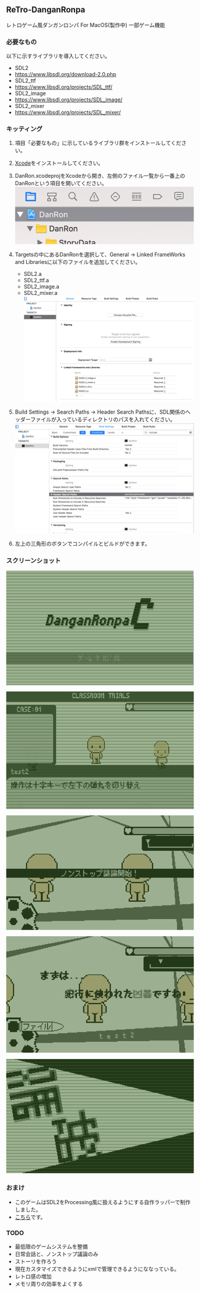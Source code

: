 ## ReTro-DanganRonpa
レトロゲーム風ダンガンロンパ For MacOS(製作中)
一部ゲーム機能

### 必要なもの
以下に示すライブラリを導入してください。
- SDL2
 - https://www.libsdl.org/download-2.0.php
- SDL2_ttf
 - https://www.libsdl.org/projects/SDL_ttf/
- SDL2_image
 - https://www.libsdl.org/projects/SDL_image/
- SDL2_mixer
 - https://www.libsdl.org/projects/SDL_mixer/

### キッティング
1. 項目「必要なもの」に示しているライブラリ群をインストールしてください。
1. [Xcode](https://blog.codecamp.jp/xcode_install )をインストールしてください。
1. DanRon.xcodeprojをXcodeから開き、左側のファイル一覧から一番上のDanRonという項目を開いてください。
   ![1](md.photos/1.png "1")

1. Targetsの中にあるDanRonを選択して、General -> Linked FrameWorks and Librariesに以下のファイルを追加してください。
    - SDL2.a
    - SDL2_ttf.a
    - SDL2_image.a
    - SDL2_mixer.a
   ![2](md.photos/2.png "2")

1. Build Settings -> Search Paths -> Header Search Pathsに、SDL関係のヘッダーファイルが入っているディレクトリのパスを入れてください。
  ![3](md.photos/3.png "3")

1. 左上の三角形のボタンでコンパイルとビルドができます。

### スクリーンショット
![4](md.photos/4.png "Screen Shot")

![7](md.photos/7.png "Screen Shot")

![8](md.photos/8.png "Screen Shot")

![10](md.photos/10.png "Screen Shot")

![11](md.photos/11.png "Screen Shot")

### おまけ
 -  このゲームはSDL2をProcessing風に扱えるようにする自作ラッパーで制作しました。
  - [こちら](DanRon/Source/SDL2ToProcessing)です。

### TODO
 - 最低限のゲームシステムを整備
  - 日常会話と、ノンストップ議論のみ
 - ストーリを作ろう
  - 現在カスタマイズできるようにxmlで管理できるようにななっている。
 - レトロ感の増加
 - メモリ周りの効率をよくする
